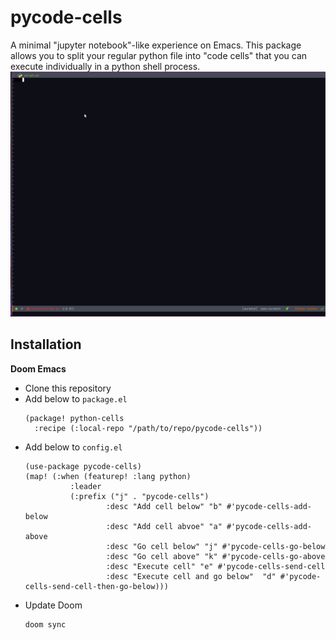 # pycode-cells
A minimal "jupyter notebook"-like experience on Emacs. This package allows you to split your regular python file into "code cells" that you can execute individually in a python shell process.
![pycode-cells-demo](./pycode-cells-demo.gif)

## Installation
**Doom Emacs**

- Clone this repository
- Add below to `package.el`
  ``` emacs-lisp
  (package! python-cells
    :recipe (:local-repo "/path/to/repo/pycode-cells"))
  ```
- Add below to `config.el` 
  ``` emacs-lisp
  (use-package pycode-cells)
  (map! (:when (featurep! :lang python)
            :leader
            (:prefix ("j" . "pycode-cells")
                    :desc "Add cell below" "b" #'pycode-cells-add-below
                    :desc "Add cell abvoe" "a" #'pycode-cells-add-above
                    :desc "Go cell below" "j" #'pycode-cells-go-below
                    :desc "Go cell above" "k" #'pycode-cells-go-above
                    :desc "Execute cell" "e" #'pycode-cells-send-cell
                    :desc "Execute cell and go below"  "d" #'pycode-cells-send-cell-then-go-below)))
  ```
- Update Doom
  ``` sh
  doom sync
  ```
